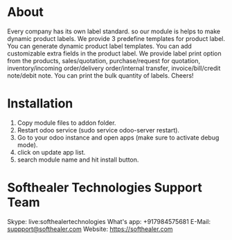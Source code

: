 About
============
Every company has its own label standard. so our module is helps to make dynamic product labels. We provide 3 predefine templates for product label. You can generate dynamic product label templates. You can add customizable extra fields in the product label. We provide label print option from the products, sales/quotation, purchase/request for quotation, inventory/incoming order/delivery order/internal transfer, invoice/bill/credit note/debit note. You can print the bulk quantity of labels. Cheers!

Installation
============
1) Copy module files to addon folder.
2) Restart odoo service (sudo service odoo-server restart).
3) Go to your odoo instance and open apps (make sure to activate debug mode).
4) click on update app list. 
5) search module name and hit install button.

Softhealer Technologies Support Team
=====================================
Skype: live:softhealertechnologies
What's app: +917984575681
E-Mail: suppport@softhealer.com
Website: https://softhealer.com

